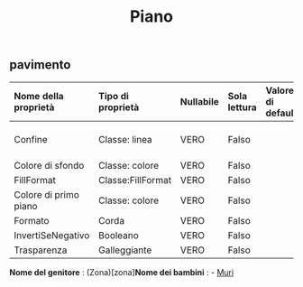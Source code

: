 ﻿---
title: Piano
second_title: Aspose.Cells Cloud Documen
type: docs
url: /it/specification/model/floor/
description: "Aspose.Cells Specifica modello Cloud: Piano. Gestisci facilmente Excel e altri fogli di calcolo con funzionalità come apertura, generazione, modifica, divisione, unione, confronto e conversione"
weight: 50
---
## **pavimento**

 

| Nome della proprietà| Tipo di proprietà| Nullabile| Sola lettura| Valore di default| Descrizione|
|:- |:- |:- |:- |:- |:- |
| Confine| Classe: linea| VERO| Falso|| Ottiene o imposta il bordo.|
| Colore di sfondo| Classe: colore| VERO| Falso|||
| FillFormat| Classe:FillFormat| VERO| Falso|||
| Colore di primo piano| Classe: colore| VERO| Falso|||
| Formato| Corda| VERO| Falso|||
| InvertiSeNegativo| Booleano| VERO| Falso|||
| Trasparenza| Galleggiante| VERO| Falso|||

**Nome del genitore** : (Zona)[zona]**Nome dei bambini** : 
	-  [Muri](walls) 
